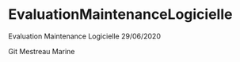 # EvaluationMaintenanceLogicielle
 Evaluation Maintenance Logicielle 29/06/2020


 Git Mestreau Marine
